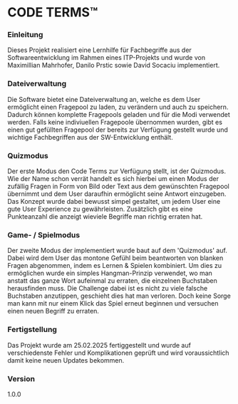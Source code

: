 # **CODE TERMS™**

### Einleitung
Dieses Projekt realisiert eine Lernhilfe für Fachbegriffe aus 
der Softwareentwicklung im Rahmen eines ITP-Projekts und wurde von Maximillian Mahrhofer, Danilo Prstic
sowie David Socaciu implementiert.

### Dateiverwaltung
Die Software bietet eine Dateiverwaltung an, welche es dem User ermöglicht einen Fragepool zu laden, zu verändern und auch zu speichern. 
Dadurch können komplette Fragepools geladen und für die Modi verwendet werden. 
Falls keine indiviuellen Fragepoole übernommen wurden, gibt es einen gut gefüllten Fragepool
der bereits zur Verfügung gestellt wurde und wichtige Fachbegriffen aus der SW-Entwicklung enthält.

### Quizmodus
Der erste Modus den Code Terms zur Verfügung stellt, ist der Quizmodus. Wie der Name schon verrät handelt es sich hierbei
um einen Modus der zufällig Fragen in Form von Bild oder Text aus dem gewünschten Fragepool übernimmt und dem User daraufhin ermöglicht seine Antwort einzugeben.
Das Konzept wurde dabei bewusst simpel gestaltet, um jedem User eine gute User Experience zu gewährleisten. Zusätzlich gibt es eine
Punkteanzahl die anzeigt wieviele Begriffe man richtig erraten hat.

### Game- / Spielmodus
Der zweite Modus der implementiert wurde baut auf dem 'Quizmodus' auf. Dabei wird dem User das montone Gefühl beim beantworten 
von blanken Fragen abgenommen, indem es Lernen & Spielen kombiniert. Um dies zu ermöglichen wurde ein simples Hangman-Prinzip verwendet,
wo man anstatt das ganze Wort aufeinmal zu erraten, die einzelnen Buchstaben herausfinden muss. Die Challenge dabei ist es
nicht zu viele falsche Buchstaben anzutippen, geschieht dies hat man verloren. Doch keine Sorge man kann mit nur einem Klick
das Spiel erneut beginnen und versuchen einen neuen Begriff zu erraten.

### Fertigstellung
Das Projekt wurde am 25.02.2025 fertiggestellt und wurde auf verschiedenste Fehler und Komplikationen geprüft und wird
voraussichtlich damit keine neuen Updates bekommen.

### Version
1.0.0
